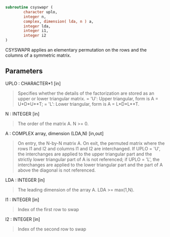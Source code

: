 ```fortran
subroutine csyswapr (
        character uplo,
        integer n,
        complex, dimension( lda, n ) a,
        integer lda,
        integer i1,
        integer i2
)
```

CSYSWAPR applies an elementary permutation on the rows and the columns of
a symmetric matrix.

## Parameters
UPLO : CHARACTER\*1 [in]
> Specifies whether the details of the factorization are stored
> as an upper or lower triangular matrix.
> = 'U':  Upper triangular, form is A = U\*D\*U\*\*T;
> = 'L':  Lower triangular, form is A = L\*D\*L\*\*T.

N : INTEGER [in]
> The order of the matrix A.  N >= 0.

A : COMPLEX array, dimension (LDA,N) [in,out]
> On entry, the N-by-N matrix A. On exit, the permuted matrix
> where the rows I1 and I2 and columns I1 and I2 are interchanged.
> If UPLO = 'U', the interchanges are applied to the upper
> triangular part and the strictly lower triangular part of A is
> not referenced; if UPLO = 'L', the interchanges are applied to
> the lower triangular part and the part of A above the diagonal
> is not referenced.

LDA : INTEGER [in]
> The leading dimension of the array A.  LDA >= max(1,N).

I1 : INTEGER [in]
> Index of the first row to swap

I2 : INTEGER [in]
> Index of the second row to swap
